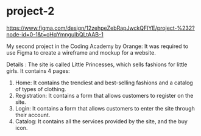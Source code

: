 # project-2
https://www.figma.com/design/12zehpeZebRapJwckQFIYE/project-%232?node-id=0-1&t=oHqYmnguIbQLtAAB-1


My second project in the Coding Academy by Orange:
It was required to use Figma to create a wireframe and mockup for a website.

Details :
The site is called Little Princesses, which sells fashions for little girls.
 It contains 4 pages:
1) Home: It contains the trendiest and best-selling fashions and a catalog of types of clothing.
2) Registration: It contains a form that allows customers to register on the site.
3) Login: It contains a form that allows customers to enter the site through their account.
4) Catalog: It contains all the services provided by the site, and the buy icon.
